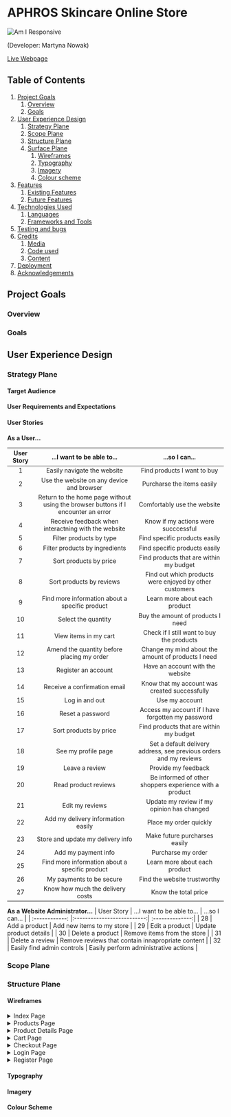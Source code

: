# APHROS Skincare Online Store

![Am I Responsive]()

(Developer: Martyna Nowak)

[Live Webpage]()

## Table of Contents

1. [Project Goals](#project-goals)
    1. [Overview](#overview)
    2. [Goals](#goals)
2. [User Experience Design](#user-experience-design)
    1. [Strategy Plane](#strategy-plane)
    1. [Scope Plane](#scope-plane)
    2. [Structure Plane](#structure-plane)
    3. [Surface Plane](#surface-plane)
        1. [Wireframes](#wireframes)
        2. [Typography](#typography)
        3. [Imagery](#imagery)
        4. [Colour scheme](#colour-scheme)
3. [Features](#features)
    1. [Existing Features](#existing-features)
    2. [Future Features](#future-features)
4. [Technologies Used](#technologies-used)
    1. [Languages](#languages)
    2. [Frameworks and Tools](#frameworks-and-tools)
5. [Testing and bugs](#testing-and-bugs)
6. [Credits](#credits)
    1. [Media](#media)
    2. [Code used](#code-used)
    3. [Content](#content)
7. [Deployment](#deployment)
8. [Acknowledgements](#acknowledgements)

## Project Goals

### Overview

### Goals

## User Experience Design

### Strategy Plane

#### Target Audience

#### User Requirements and Expectations

#### User Stories


**As a User...**

| User Story     | ...I want to be able to... | ...so I can...  |
| :------------: |:--------------------------:| :--------------:|
| 1 | Easily navigate the website | Find products I want to buy |
| 2 | Use the website on any device and browser | Purcharse the items easily |
| 3 | Return to the home page without using the browser buttons if I encounter an error | Comfortably use the website |
| 4 | Receive feedback when interactning with the website | Know if my actions were succcessful |
| 5 | Filter products by type | Find specific products easily |
| 6 | Filter products by ingredients | Find specific products easily |
| 7 | Sort products by price | Find products that are within my budget |
| 8 | Sort products by reviews | Find out which products were enjoyed by other customers |
| 9 | Find more information about a specific product | Learn more about each product |
| 10 | Select the quantity | Buy the amount of products I need |
| 11 | View items in my cart | Check if I still want to buy the products |
| 12 | Amend the quantity before placing my order | Change my mind about the amount of products I need |
| 13 | Register an account | Have an account with the website |
| 14 | Receive a confirmation email | Know that my account was created successfully |
| 15 | Log in and out | Use my account |
| 16 | Reset a password | Access my account if I have forgotten my password |
| 17 | Sort products by price | Find products that are within my budget |
| 18 | See my profile page | Set a default delivery address, see previous orders and my reviews |
| 19 | Leave a review | Provide my feedback |
| 20 | Read product reviews | Be informed of other shoppers experience with a product |
| 21 | Edit my reviews | Update my review if my opinion has changed |
| 22 | Add my delivery information easily | Place my order quickly |
| 23 | Store and update my delivery info | Make future purcharses easily |
| 24 | Add my payment info | Purcharse my order |
| 25 | Find more information about a specific product | Learn more about each product |
| 26 | My payments to be secure | Find the website trustworthy |
| 27 | Know how much the delivery costs | Know the total price |

**As a Website Administrator...**
| User Story     | ...I want to be able to... | ...so I can...  |
| :------------: |:--------------------------:| :--------------:|
| 28 | Add a product | Add new items to my store |
| 29 | Edit a product | Update product details |
| 30 | Delete a product | Remove items from the store |
| 31 | Delete a review | Remove reviews that contain innapropriate content |
| 32 | Easily find admin controls | Easily perform administrative actions |

### Scope Plane

### Structure Plane

#### Wireframes

<details><summary>Index Page</summary>
<img src="docs/readme/wireframes/index.png">
</details>

<details><summary>Products Page</summary>
<img src="docs/readme/wireframes/products.png">
</details>

<details><summary>Product Details Page</summary>
<img src="docs/readme/wireframes/product-details.png">
</details>

<details><summary>Cart Page</summary>
<img src="docs/readme/wireframes/bag.png">
</details>

<details><summary>Checkout Page</summary>
<img src="docs/readme/wireframes/checkout.png">
</details>

<details><summary>Login Page</summary>
<img src="docs/readme/wireframes/login.png">
</details>

<details><summary>Register Page</summary>
<img src="docs/readme/wireframes/register.png">
</details>





#### Typography

#### Imagery

#### Colour Scheme

